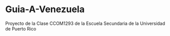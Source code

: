 # Guia-A-Venezuela
Proyecto de la Clase CCOM1293 de la Escuela Secundaria de la Universidad de Puerto Rico
